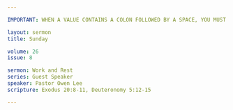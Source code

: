 ```yaml
---

IMPORTANT: WHEN A VALUE CONTAINS A COLON FOLLOWED BY A SPACE, YOU MUST USE &#58;

layout: sermon
title: Sunday

volume: 26
issue: 8

sermon: Work and Rest
series: Guest Speaker
speaker: Pastor Owen Lee
scripture: Exodus 20:8-11, Deuteronomy 5:12-15

---
```

